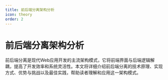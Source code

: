 ```yaml
---
title: 前后端分离架构分析
icon: theory
order: 2
---
```


# 前后端分离架构分析

前后端分离是现代Web应用开发的主流架构模式，它将前端界面与后端逻辑解耦，提高了开发效率和系统灵活性。本文将详细介绍前后端分离的技术原理、实现方式、优势与挑战以及最佳实践，帮助读者理解和应用这一架构模式。
